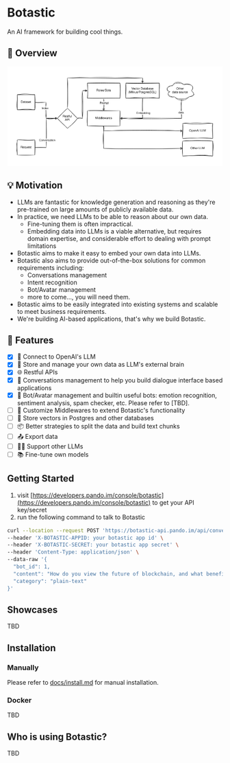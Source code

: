 # Botastic

An AI framework for building cool things.

## 👀 Overview

![architecture](docs/arch.png)

## 💡 Motivation

- LLMs are fantastic for knowledge generation and reasoning as they're pre-trained on large amounts of publicly available data.
- In practice, we need LLMs to be able to reason about our own data.
  - Fine-tuning them is often impractical.
  - Embedding data into LLMs is a viable alternative, but requires domain expertise, and considerable effort to dealing with prompt limitations
- Botastic aims to make it easy to embed your own data into LLMs.
- Botastic also aims to provide out-of-the-box solutions for common requirements including:
  - Conversations management
  - Intent recognition
  - Bot/Avatar management
  - more to come..., you will need them.
- Botastic aims to be easily integrated into existing systems and scalable to meet business requirements.
- We're building AI-based applications, that's why we build Botastic.

## 🚀 Features

- [x] 🔌 Connect to OpenAI's LLM
- [x] 💾 Store and manage your own data as LLM's external brain
- [x] 🌐 Restful APIs 
- [x] 💬 Conversations management to help you build dialogue interface based applications
- [x] 🤖 Bot/Avatar management and builtin useful bots: emotion recognition, sentiment analysis, spam checker, etc. Please refer to [TBD].
- [ ] 🧩 Customize Middlewares to extend Botastic's functionality
- [ ] 💾 Store vectors in Postgres and other databases
- [ ] 📦 Better strategies to split the data and build text chunks
- [ ] 📤 Export data
- [ ] 🙋‍♂️ Support other LLMs
- [ ] 📚 Fine-tune own models

## Getting Started

1. visit [https://developers.pando.im/console/botastic](https://developers.pando.im/console/botastic) to get your API key/secret
2. run the following command to talk to Botastic

```bash
curl --location --request POST 'https://botastic-api.pando.im/api/conversations/oneway' \
--header 'X-BOTASTIC-APPID: your botastic app id' \
--header 'X-BOTASTIC-SECRET: your botastic app secret' \
--header 'Content-Type: application/json' \
--data-raw '{
  "bot_id": 1,
  "content": "How do you view the future of blockchain, and what benefits does it have for human being? Respond as short as possible like a Zen Master.",
  "category": "plain-text"
}'
```

## Showcases

TBD

## Installation 

### Manually

Please refer to [docs/install.md](docs/install.md) for manual installation.

### Docker

TBD

## Who is using Botastic?

TBD
